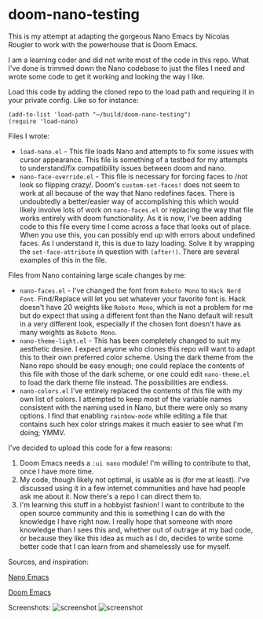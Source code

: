 # doom-nano-testing

This is my attempt at adapting the gorgeous Nano Emacs by Nicolas Rougier to work with the powerhouse that is Doom Emacs. 

I am a learning coder and did not write most of the code in this repo. What I've done is trimmed down the Nano codebase to just the files I need and wrote some code to get it working and looking the way I like. 

Load this code by adding the cloned repo to the load path and requiring it in your private config. Like so for instance: 

``` emacs-lisp
(add-to-list 'load-path "~/build/doom-nano-testing")
(require 'load-nano)
```

Files I wrote:

  * `load-nano.el` - This file loads Nano and attempts to fix some issues with cursor appearance. This file is something of a testbed for my attempts to understand/fix compatibility issues between doom and nano.
  * `nano-face-override.el` - This file is necessary for forcing faces to /not look so flipping crazy/. Doom's `custom-set-faces!` does not seem to work at all because of the way that Nano redefines faces. There is undoubtedly a better/easier way of accomplishing this which would likely involve lots of work on `nano-faces.el` or replacing the way that file works entirely with doom functionality. As it is now, I've been adding code to this file every time I come across a face that looks out of place. When you use this, you can possibly end up with errors about undefined faces. As I understand it, this is due to lazy loading. Solve it by wrapping the `set-face-attribute` in question with `(after!)`. There are several examples of this in the file.
  
Files from Nano containing large scale changes by me:
  
  * `nano-faces.el` - I've changed the font from `Roboto Mono` to `Hack Nerd Font`. Find/Replace will let you set whatever your favorite font is. Hack doesn't have 20 weights like `Roboto Mono`, which is not a problem for me but do expect that using a different font than the Nano default will result in a very different look, especially if the chosen font doesn't have as many weights as `Roboto Mono`. 
  * `nano-theme-light.el` - This has been completely changed to suit my aesthetic desire. I expect anyone who clones this repo will want to adapt this to their own preferred color scheme. Using the dark theme from the Nano repo should be easy enough; one could replace the contents of this file with those of the dark scheme, or one could edit `nano-theme.el` to load the dark theme file instead. The possibilities are endless.
  * `nano-colors.el` I've entirely replaced the contents of this file with my own list of colors. I attempted to keep most of the variable names consistent with the naming used in Nano, but there were only so many options. I find that enabling `rainbow-mode` while editing a file that contains such hex color strings makes it much easier to see what I'm doing; YMMV.
    

I've decided to upload this code for a few reasons: 
  1. Doom Emacs needs a `:ui nano` module! I'm willing to contribute to that, once I have more time. 
  2. My code, though likely not optimal, is usable as is (for me at least). I've discussed using it in a few internet communities and have had people ask me about it. Now there's a repo I can direct them to.
  3. I'm learning this stuff in a hobbyist fashion! I want to contribute to the open source community and this is something I can do with the knowledge I have right now. I really hope that someone with more knowledge than I sees this and, whether out of outrage at my bad code, or because they like this idea as much as I do, decides to write some better code that I can learn from and shamelessly use for myself. 

Sources, and inspiration:

[Nano Emacs](https://github.com/rougier/nano-emacs)

[Doom Emacs](https://github.com/hlissner/doom-emacs)

Screenshots:
![screenshot](https://github.com/skyler544/doom-nano-testing/blob/main/screenshots/1.png)
![screenshot](https://github.com/skyler544/doom-nano-testing/blob/main/screenshots/2.png)
